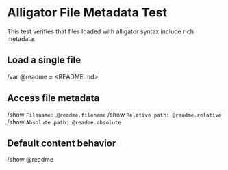 # Alligator File Metadata Test

This test verifies that files loaded with alligator syntax include rich metadata.

## Load a single file

/var @readme = <README.md>

## Access file metadata

/show `Filename: @readme.filename`
/show `Relative path: @readme.relative`
/show `Absolute path: @readme.absolute`

## Default content behavior

/show @readme